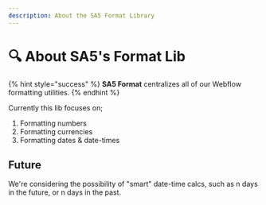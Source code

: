 ```yaml
---
description: About the SA5 Format Library
---
```


# 🔍 About SA5's Format Lib

{% hint style="success" %}
**SA5 Format** centralizes all of our Webflow formatting utilities. &#x20;
{% endhint %}

Currently this lib focuses on;

1. Formatting numbers
2. Formatting currencies
3. Formatting dates & date-times

## Future

We're considering the possibility of "smart" date-time calcs, such as n days in the future, or n days in the past.

